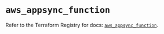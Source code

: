 # `aws_appsync_function`

Refer to the Terraform Registry for docs: [`aws_appsync_function`](https://registry.terraform.io/providers/hashicorp/aws/5.70.0/docs/resources/appsync_function).

